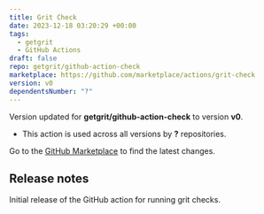 ```yaml
---
title: Grit Check
date: 2023-12-18 03:20:29 +00:00
tags:
  - getgrit
  - GitHub Actions
draft: false
repo: getgrit/github-action-check
marketplace: https://github.com/marketplace/actions/grit-check
version: v0
dependentsNumber: "?"
---
```



Version updated for **getgrit/github-action-check** to version **v0**.
- This action is used across all versions by **?** repositories.

Go to the [GitHub Marketplace](https://github.com/marketplace/actions/grit-check) to find the latest changes.

## Release notes

Initial release of the GitHub action for running grit checks.

